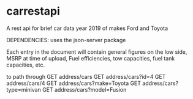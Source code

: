 # carrestapi
A rest api for brief car data year 2019 of makes Ford and Toyota

DEPENDENCIES:
uses the json-server package

Each entry in the document will contain general figures on the low side, MSRP at time of upload, Fuel efficiencies, tow capacities, fuel tank 
capacities, etc.

to path through
GET address/cars
GET address/cars?id=4
GET address/cars/4
GET address/cars?make=Toyota
GET address/cars?type=minivan
GET address/cars?model=Fusion
